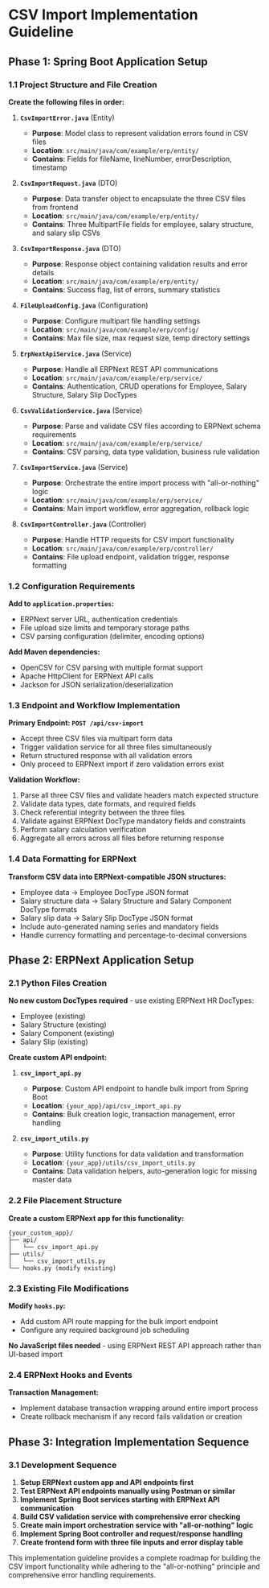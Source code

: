 # CSV Import Implementation Guideline

## Phase 1: Spring Boot Application Setup

### 1.1 Project Structure and File Creation

**Create the following files in order:**

1. **`CsvImportError.java`** (Entity)
   - **Purpose**: Model class to represent validation errors found in CSV files
   - **Location**: `src/main/java/com/example/erp/entity/`
   - **Contains**: Fields for fileName, lineNumber, errorDescription, timestamp

2. **`CsvImportRequest.java`** (DTO)
   - **Purpose**: Data transfer object to encapsulate the three CSV files from frontend
   - **Location**: `src/main/java/com/example/erp/entity/`
   - **Contains**: Three MultipartFile fields for employee, salary structure, and salary slip CSVs

3. **`CsvImportResponse.java`** (DTO)
   - **Purpose**: Response object containing validation results and error details
   - **Location**: `src/main/java/com/example/erp/entity/`
   - **Contains**: Success flag, list of errors, summary statistics

4. **`FileUploadConfig.java`** (Configuration)
   - **Purpose**: Configure multipart file handling settings
   - **Location**: `src/main/java/com/example/erp/config/`
   - **Contains**: Max file size, max request size, temp directory settings

5. **`ErpNextApiService.java`** (Service)
   - **Purpose**: Handle all ERPNext REST API communications
   - **Location**: `src/main/java/com/example/erp/service/`
   - **Contains**: Authentication, CRUD operations for Employee, Salary Structure, Salary Slip DocTypes

6. **`CsvValidationService.java`** (Service)
   - **Purpose**: Parse and validate CSV files according to ERPNext schema requirements
   - **Location**: `src/main/java/com/example/erp/service/`
   - **Contains**: CSV parsing, data type validation, business rule validation

7. **`CsvImportService.java`** (Service)
   - **Purpose**: Orchestrate the entire import process with "all-or-nothing" logic
   - **Location**: `src/main/java/com/example/erp/service/`
   - **Contains**: Main import workflow, error aggregation, rollback logic

8. **`CsvImportController.java`** (Controller)
   - **Purpose**: Handle HTTP requests for CSV import functionality
   - **Location**: `src/main/java/com/example/erp/controller/`
   - **Contains**: File upload endpoint, validation trigger, response formatting

### 1.2 Configuration Requirements

**Add to `application.properties`:**
- ERPNext server URL, authentication credentials
- File upload size limits and temporary storage paths
- CSV parsing configuration (delimiter, encoding options)

**Add Maven dependencies:**
- OpenCSV for CSV parsing with multiple format support
- Apache HttpClient for ERPNext API calls
- Jackson for JSON serialization/deserialization

### 1.3 Endpoint and Workflow Implementation

**Primary Endpoint: `POST /api/csv-import`**
- Accept three CSV files via multipart form data
- Trigger validation service for all three files simultaneously
- Return structured response with all validation errors
- Only proceed to ERPNext import if zero validation errors exist

**Validation Workflow:**
1. Parse all three CSV files and validate headers match expected structure
2. Validate data types, date formats, and required fields
3. Check referential integrity between the three files
4. Validate against ERPNext DocType mandatory fields and constraints
5. Perform salary calculation verification
6. Aggregate all errors across all files before returning response

### 1.4 Data Formatting for ERPNext

**Transform CSV data into ERPNext-compatible JSON structures:**
- Employee data → Employee DocType JSON format
- Salary structure data → Salary Structure and Salary Component DocType formats
- Salary slip data → Salary Slip DocType JSON format
- Include auto-generated naming series and mandatory fields
- Handle currency formatting and percentage-to-decimal conversions

## Phase 2: ERPNext Application Setup

### 2.1 Python Files Creation

**No new custom DocTypes required** - use existing ERPNext HR DocTypes:
- Employee (existing)
- Salary Structure (existing)
- Salary Component (existing)
- Salary Slip (existing)

**Create custom API endpoint:**

1. **`csv_import_api.py`**
   - **Purpose**: Custom API endpoint to handle bulk import from Spring Boot
   - **Location**: `{your_app}/api/csv_import_api.py`
   - **Contains**: Bulk creation logic, transaction management, error handling

2. **`csv_import_utils.py`**
   - **Purpose**: Utility functions for data validation and transformation
   - **Location**: `{your_app}/utils/csv_import_utils.py`
   - **Contains**: Data validation helpers, auto-generation logic for missing master data

### 2.2 File Placement Structure

**Create a custom ERPNext app for this functionality:**
```
{your_custom_app}/
├── api/
│   └── csv_import_api.py
├── utils/
│   └── csv_import_utils.py
└── hooks.py (modify existing)
```

### 2.3 Existing File Modifications

**Modify `hooks.py`:**
- Add custom API route mapping for the bulk import endpoint
- Configure any required background job scheduling

**No JavaScript files needed** - using ERPNext REST API approach rather than UI-based import

### 2.4 ERPNext Hooks and Events

**Transaction Management:**
- Implement database transaction wrapping around entire import process
- Create rollback mechanism if any record fails validation or creation

## Phase 3: Integration Implementation Sequence

### 3.1 Development Sequence

1. **Setup ERPNext custom app and API endpoints first**
2. **Test ERPNext API endpoints manually using Postman or similar**
3. **Implement Spring Boot services starting with ERPNext API communication**
4. **Build CSV validation service with comprehensive error checking**
5. **Create main import orchestration service with "all-or-nothing" logic**
6. **Implement Spring Boot controller and request/response handling**
7. **Create frontend form with three file inputs and error display table**

This implementation guideline provides a complete roadmap for building the CSV import functionality while adhering to the "all-or-nothing" principle and comprehensive error handling requirements.